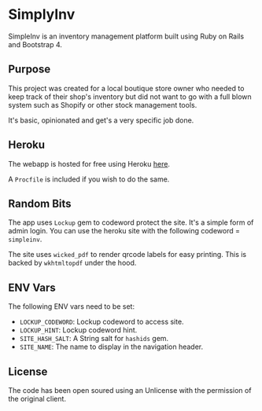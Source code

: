 # SimplyInv
 
 SimpleInv is an inventory management platform built using Ruby on Rails and Bootstrap 4.
 
 ## Purpose
 
 This project was created for a local boutique store owner who needed to keep track of their shop's inventory but did
 not want to go with a full blown system such as Shopify or other stock management tools.
 
 It's basic, opinionated and get's a very specific job done.
 
 ## Heroku
 
 The webapp is hosted for free using Heroku [here](https://simpleinvsite.herokuapp.com/).
 
 A `Procfile` is included if you wish to do the same.
 
 ## Random Bits
 
 The app uses `Lockup` gem to codeword protect the site. It's a simple form of admin login. You can use the heroku site with the following codeword = `simpleinv`.
 
 The site uses `wicked_pdf` to render qrcode labels for easy printing. This is backed by `wkhtmltopdf` under the hood.
 
 ## ENV Vars
 
 The following ENV vars need to be set:
 - `LOCKUP_CODEWORD`: Lockup codeword to access site.
 - `LOCKUP_HINT`: Lockup codeword hint.
 - `SITE_HASH_SALT`: A String salt for `hashids` gem.
 - `SITE_NAME`: The name to display in the navigation header.

 ## License
 
 The code has been open soured using an Unlicense with the permission of the original client. 
